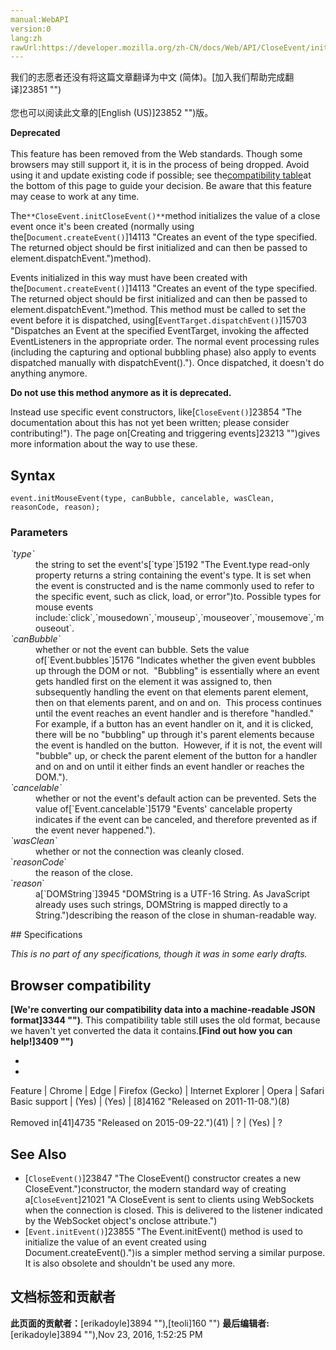 ```yaml
---
manual:WebAPI
version:0
lang:zh
rawUrl:https://developer.mozilla.org/zh-CN/docs/Web/API/CloseEvent/initCloseEvent
---
```




<bdi>我们的志愿者还没有将这篇文章翻译为<bdi>中文 (简体)</bdi>。[加入我们帮助完成翻译]23851 "")<br></br>您也可以阅读此文章的[English (US)]23852 "")版。</bdi>






**Deprecated**<br></br>This feature has been removed from the Web standards. Though some browsers may still support it, it is in the process of being dropped. Avoid using it and update existing code if possible; see the[compatibility table](%4931#Browser_compatibility "")at the bottom of this page to guide your decision. Be aware that this feature may cease to work at any time.




The`**CloseEvent.initCloseEvent()**`method initializes the value of a close event once it&#39;s been created (normally using the[`Document.createEvent()`]14113 "Creates an event of the type specified. The returned object should be first initialized and can then be passed to element.dispatchEvent.")method).



Events initialized in this way must have been created with the[`Document.createEvent()`]14113 "Creates an event of the type specified. The returned object should be first initialized and can then be passed to element.dispatchEvent.")method. This method must be called to set the event before it is dispatched, using[`EventTarget.dispatchEvent()`]15703 "Dispatches an Event at the specified EventTarget, invoking the affected EventListeners in the appropriate order. The normal event processing rules (including the capturing and optional bubbling phase) also apply to events dispatched manually with dispatchEvent()."). Once dispatched, it doesn&#39;t do anything anymore.



**Do not use this method anymore as it is deprecated.**



Instead use specific event constructors, like[`CloseEvent()`]23854 "The documentation about this has not yet been written; please consider contributing!"). The page on[Creating and triggering events]23213 "")gives more information about the way to use these.



## Syntax<a name="Syntax"></a>

```
event.initMouseEvent(type, canBubble, cancelable, wasClean, reasonCode, reason);
```

### Parameters<a name="Parameters"></a>
<dl><dt id=''><em>`type`</em></dt><dd>the string to set the event&#39;s[`type`]5192 "The Event.type read-only property returns a string containing the event's type. It is set when the event is constructed and is the name commonly used to refer to the specific event, such as click, load, or error")to. Possible types for mouse events include:`click`,`mousedown`,`mouseup`,`mouseover`,`mousemove`,`mouseout`.</dd><dt id=''><em>`canBubble`</em></dt><dd>whether or not the event can bubble. Sets the value of[`Event.bubbles`]5176 "Indicates whether the given event bubbles up through the DOM or not.  "Bubbling" is essentially where an event gets handled first on the element it was assigned to, then subsequently handling the event on that elements parent element, then on that elements parent, and on and on.  This process continues until the event reaches an event handler and is therefore "handled."  For example, if a button has an event handler on it, and it is clicked, there will be no "bubbling" up through it's parent elements because the event is handled on the button.  However, if it is not, the event will "bubble" up, or check the parent element of the button for a handler and on and on until it either finds an event handler or reaches the DOM.").</dd><dt id=''><em>`cancelable`</em></dt><dd>whether or not the event&#39;s default action can be prevented. Sets the value of[`Event.cancelable`]5179 "Events' cancelable property indicates if the event can be canceled, and therefore prevented as if the event never happened.").</dd><dt id=''><em>`wasClean`</em></dt><dd>whether or not the connection was cleanly closed.</dd><dt id=''>`<em>reasonCode</em>`</dt><dd>the reason of the close.</dd><dt id=''>`<em>reason</em>`</dt><dd>a[`DOMString`]3945 "DOMString is a UTF-16 String. As JavaScript already uses such strings, DOMString is mapped directly to a String.")describing the reason of the close in shuman-readable way.</dd><dt id=''></dt></dl>
## Specifications<a name="Specifications"></a>


<em>This is no part of any specifications, though it was in some early drafts.</em>


## Browser compatibility<a name="Browser_compatibility"></a>


**[We&#39;re converting our compatibility data into a machine-readable JSON format]3344 "")**. This compatibility table still uses the old format, because we haven&#39;t yet converted the data it contains.**[Find out how you can help!]3409 "")**


* 
* 
Feature | Chrome | Edge | Firefox (Gecko) | Internet Explorer | Opera | Safari 
Basic support | (Yes) | (Yes) | [8]4162 "Released on 2011-11-08.")(8)<br></br>Removed in[41]4735 "Released on 2015-09-22.")(41) | ? | (Yes) | ? 




## See Also<a name="See_Also"></a>

* [`CloseEvent()`]23847 "The CloseEvent() constructor creates a new CloseEvent.")constructor, the modern standard way of creating a[`CloseEvent`]21021 "A CloseEvent is sent to clients using WebSockets when the connection is closed. This is delivered to the listener indicated by the WebSocket object's onclose attribute.")
* [`Event.initEvent()`]23855 "The Event.initEvent() method is used to initialize the value of an event created using Document.createEvent().")is a simpler method serving a similar purpose. It is also obsolete and shouldn&#39;t be used any more.



## 文档标签和贡献者
**此页面的贡献者：**[erikadoyle]3894 ""),[teoli]160 "")
**最后编辑者:**[erikadoyle]3894 ""),<time>Nov 23, 2016, 1:52:25 PM</time>


